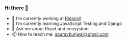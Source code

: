 ### Hi there 👋

- 🔭 I’m currently working at [Ridecell](https://ridecell.com)
- 🌱 I’m currently learning JavaScript Testing and Django
- 💬 Ask me about React and ecosystem
- 📫 How to reach me: gauravburjwal@gmail.com

